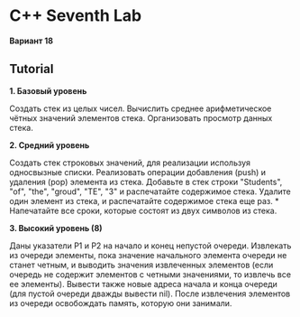 # C++ Seventh Lab
**Вариант 18**

## Tutorial
**1. Базовый уровень**

Создать стек из целых чисел. Вычислить среднее арифметическое чётных значений элементов стека. Организовать просмотр данных стека.
    
**2. Средний уровень**

Создать стек строковых значений, для реализации используя односвызные списки. Реализовать операции добавления (push) и удаления (pop) элемента из стека. Добавьте в стек строки "Students", "of", "the", "groud", "TE", "3" и распечатайте  содержимое стека. Удалите один элемент из стека, и распечатайте содержимое стека еще раз. * Напечатайте все сроки, которые состоят  из двух символов из стека.

**3. Высокий уровень (8)**

Даны указатели P1 и P2 на начало и конец непустой очереди. Извлекать из очереди элементы, пока значение начального элемента очереди не станет четным, и выводить значения извлеченных элементов (если очередь не содержит элементов с четными значениями, то извлечь все ее элементы). Вывести также новые адреса начала и конца очереди (для пустой очереди дважды вывести nil). После извлечения элементов из очереди освобождать память, которую они занимали.
